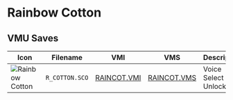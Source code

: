 # Rainbow Cotton

## VMU Saves

| Icon | Filename | VMI | VMS | Description |
|------|----------|-----|-----|-------------|
| ![Rainbow Cotton](../icons/R_COTTON.SCO.GIF) | `R_COTTON.SCO` | [RAINCOT.VMI](RAINCOT.VMI) | [RAINCOT.VMS](RAINCOT.VMS) | Voice Select Unlocked |

